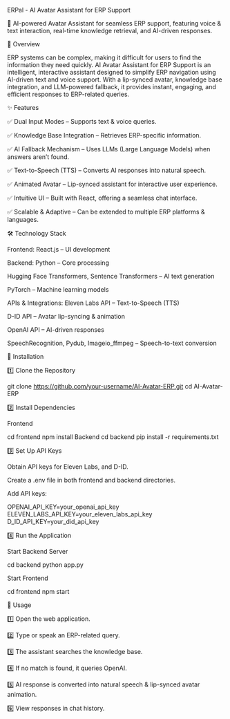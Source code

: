 ERPal - AI Avatar Assistant for ERP Support

🚀 AI-powered Avatar Assistant for seamless ERP support, featuring voice & text interaction, real-time knowledge retrieval, and AI-driven responses.

🔹 Overview

ERP systems can be complex, making it difficult for users to find the information they need quickly. AI Avatar Assistant for ERP Support is an intelligent, interactive assistant designed to simplify ERP navigation using AI-driven text and voice support. With a lip-synced avatar, knowledge base integration, and LLM-powered fallback, it provides instant, engaging, and efficient responses to ERP-related queries.

✨ Features

✅ Dual Input Modes – Supports text & voice queries.

✅ Knowledge Base Integration – Retrieves ERP-specific information.

✅ AI Fallback Mechanism – Uses LLMs (Large Language Models) when answers aren’t found.

✅ Text-to-Speech (TTS) – Converts AI responses into natural speech.

✅ Animated Avatar – Lip-synced assistant for interactive user experience.

✅ Intuitive UI – Built with React, offering a seamless chat interface.

✅ Scalable & Adaptive – Can be extended to multiple ERP platforms & languages.

🛠️ Technology Stack

Frontend:
React.js – UI development

Backend:
Python – Core processing

Hugging Face Transformers, Sentence Transformers – AI text generation

PyTorch – Machine learning models

APIs & Integrations:
Eleven Labs API – Text-to-Speech (TTS)

D-ID API – Avatar lip-syncing & animation

OpenAI API – AI-driven responses

SpeechRecognition, Pydub, Imageio_ffmpeg – Speech-to-text conversion

📌 Installation

1️⃣ Clone the Repository

git clone https://github.com/your-username/AI-Avatar-ERP.git
cd AI-Avatar-ERP

2️⃣ Install Dependencies

Frontend

cd frontend
npm install
Backend
cd backend
pip install -r requirements.txt

3️⃣ Set Up API Keys

Obtain API keys for Eleven Labs, and D-ID.

Create a .env file in both frontend and backend directories.

Add API keys:

OPENAI_API_KEY=your_openai_api_key
ELEVEN_LABS_API_KEY=your_eleven_labs_api_key
D_ID_API_KEY=your_did_api_key

4️⃣ Run the Application

Start Backend Server

cd backend
python app.py

Start Frontend

cd frontend
npm start

🚀 Usage

1️⃣ Open the web application.

2️⃣ Type or speak an ERP-related query.

3️⃣ The assistant searches the knowledge base.

4️⃣ If no match is found, it queries OpenAI.

5️⃣ AI response is converted into natural speech & lip-synced avatar animation.

6️⃣ View responses in chat history.
